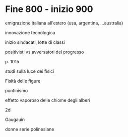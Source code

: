 # Fine 800 - inizio 900

emigrazione italiana all'estero (usa, argentina, ...australia)

innovazione tecnologica

inizio sindacati, lotte di classi

positivisti vs avversatori del progresso


p. 1015


studi sulla luce dei fisici


Fisità delle figure


puntinismo


effetto vaporoso delle chiome degli alberi


2d

Gaugauin

donne serie polinesiane
<!--stackedit_data:
eyJoaXN0b3J5IjpbLTIwNDY3NzExODddfQ==
-->